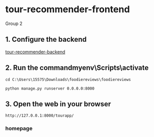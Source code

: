 # tour-recommender-frontend
Group 2
## 1. Configure the backend
[tour-recommender-backend](https://github.com/RecSys-SS-2023/tour-recommender-backend)
## 2. Run the commandmyenv\Scripts\activate
```
cd C:\Users\15575\Downloads\foodiereviews\foodiereviews
```
```
python manage.py runserver 0.0.0.0:8000
```
## 3. Open the web in your browser
```
http://127.0.0.1:8000/tourapp/
```
### homepage
